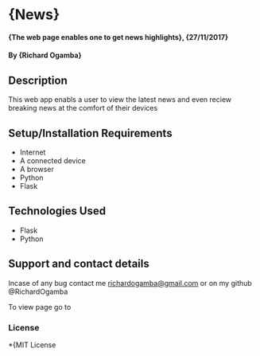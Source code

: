 # {News}
#### {The web page enables one to get news highlights}, {27/11/2017}
#### By **{Richard Ogamba}**
## Description
This web app enabls a user to view the latest news and even reciew breaking news
at the comfort of their devices
## Setup/Installation Requirements
* Internet
* A connected device
* A browser
* Python
* Flask
## Technologies Used
* Flask
* Python
## Support and contact details
Incase of any bug contact me richardogamba@gmail.com
or on my github @RichardOgamba

To view page go to
### License
*{MIT License
